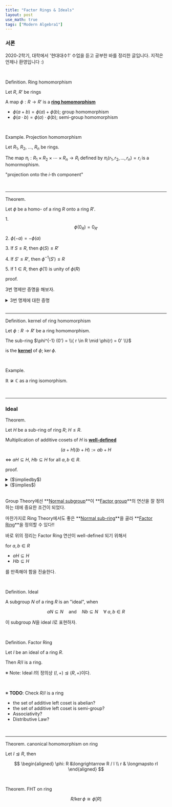 ```yaml
---
title: "Factor Rings & Ideals"
layout: post
use_math: true
tags: ["Modern Algebra1"]
---
```


### 서론
2020-2학기, 대학에서 '현대대수1' 수업을 듣고 공부한 바를 정리한 글입니다. 지적은 언제나 환영입니다 :)

<br>


<span class="statement-title">Definition.</span> Ring homomorphism<br>

<div class="statement" markdown="1">

Let $R$, $R'$ be rings

A map $\phi: R \longrightarrow R'$ is a **<u>ring homomorphism</u>**

- $\phi(a+b) = \phi(a) + \phi(b)$; group homomorphism
- $\phi(a \cdot b) = \phi(a) \cdot \phi(b)$; semi-group homomorphism

</div>

<br>

<span class="statement-title">Example.</span> Projection homomorphism<br>

Let $R_1$, $R_2$, ..., $R_n$ be rings.

The map $\pi_i: R_1 \times R_2 \times \cdots \times R_n \longrightarrow R_i$ defined by $\pi_i (r_1, r_2, \dots, r_n) = r_i$ is a homormophism.

"projection onto the $i$-th component"

<br>
<hr>

<span class="statement-title">Theorem.</span><br>

<div class="statement" markdown="1">

Let $\phi$ be a homo- of a ring $R$ onto a ring $R'$.

1\. $$\phi(0_{R}) = 0_{R'}$$

2\. $\phi(-a) = -\phi(a)$

3\. If $S \le R$, then $\phi(S) \le R'$

4\. If $S' \le R'$, then $\phi^{-1} (S') \le R$

5\. If $1 \in R$, then $\phi(1)$ is unity of $\phi(R)$

</div>

<span class="statement-title">proof.</span><br>

<div class="math-statement" markdown="1">

3번 명제만 증명을 해보자.

<details markdown="1">
<summary>3번 명제에 대한 증명</summary>

(1) Closure

For $\phi(x), \phi(y) \in \phi(R)$, 

$\phi(x) + \phi(y) = \phi(x+y)$

$\phi(x)\cdot\phi(y) = \phi(x \cdot y)$

\* comment: 처음에 $x, y \in \phi(R)$로 시작해서 증명을 복잡하게 생각했다. $\phi$와 함께 바로 원소 $\phi(x), \phi(y)$를 잡으면 정말 쉽게 증명할 수 있는 명제다!

</details>


</div>

<br>
<hr>

<span class="statement-title">Definition.</span> kernel of ring homomorphism<br>

<div class="statement" markdown="1">

Let $\phi: R \longrightarrow R'$ be a ring homomorphism.

The sub-ring $\phi^{-1} (0') = \\{ r \in R \mid \phi(r) = 0' \\}$

is the **<u>kernel</u>** of $\phi$; $\ker \phi$.

</div>

<br>

<span class="statement-title">Example.</span><br>

$\mathbb{R} \not\cong \mathbb{C}$ as a ring isomorphism.

<br>
<hr>

### Ideal

<span class="statement-title">Theorem.</span><br>

<div class="statement" markdown="1">

Let $H$ be a sub-ring of ring $R$; $H \le R$.

Multiplication of additive cosets of $H$ is **<u>well-defined</u>**

$$
(a + H)(b + H) := ab + H
$$

$\iff$ $aH \subseteq H$, $Hb \subseteq H$ for all $a, b \in R$.

</div>

<span class="statement-title">proof.</span><br>

<details>
<summary>($\impliedby$)</summary>

<div class="math-statement" markdown="1">

($\impliedby$) Supp. $ah, hb \in H$ for all $a, b \in R$ and all $h \in H$.

Let $h_1, h_2 \in H$ so that $a + h_1$, $b + h_2$ are **representatives** of cost $a+H$, $b+H$ containing $a$ and $b$.

Then, 

$$
(a+h_1)(b+h_2) = ab + ah_2 + h_1 b + h_1 h_2
$$

처음 가정에 의해 $ah_2, h_1 b, h_1 h_2 \in H$이므로 $(a+h_1)(b+h_2) \in (ab + H)$이다. $\blacksquare$

</div>

</details>

<details>
<summary>($\implies$)</summary>

<div class="math-statement" markdown="1">

($\implies$) Supp. multiplication of cosets is well-defined.

Let $a \in R$, and consider coset product $(a+H)(0 + H)$.

Then,

$$
\begin{aligned}
    (a + H)(0 + H) &= a0 + aH + H0 + HH \\
                   &= 0 + aH + 0 + H \\
                   &= aH + H \\
                   &= a0 + H  = H \quad (\textrm{by definition of operation})
\end{aligned}
$$

위의 식에서 $aH$는 $H$의 원소가 되어야 한다.

따라서 $aH \subseteq H$가 된다!

마찬가지로 반대로 $H(b+H)$를 진행하면 $Hb \subseteq H$를 확인할 수 있다.

$\blacksquare$

</div>

</details>

<br>

Group Theory에선 **<u>Normal subgroup</u>**이 **<u>Factor group</u>**의 연산을 잘 정의하는 데에 중요한 조건이 되었다.

마찬가지로 Ring Theory에서도 좋은 **<u>Normal sub-ring</u>**을 골라 **<u>Factor Ring</u>**을 정의할 수 있다!!

바로 위의 정리는 Factor Ring 연산이 well-defined 되기 위해서

for $a, b \in R$

- $aH \subseteq H$
- $Hb \subseteq H$

를 만족해야 함을 진술한다.

<br>

<span class="statement-title">Definition.</span> Ideal<br>

<div class="statement" markdown="1">

A subgroup $N$ of a ring $R$ is an "ideal", when

$$
aN \subseteq N \quad \textrm{and} \quad Nb \subseteq N \quad \forall \; a, b \in R
$$

이 subgroup $N$을 ideal $I$로 표현하자.

</div>

<br>

<span class="statement-title">Definition.</span> Factor Ring<br>

<div class="statement" markdown="1">

Let $I$ be an ideal of a ring $R$.

Then $R/I$ is a ring.

※ Note: Ideal $I$의 정의상 $(I, +) \trianglelefteq (R, +)$이다.

</div>

<br>

※ **TODO**: Check $R/I$ is a ring

- the set of additive left coset is abelian?
- the set of additive left coset is semi-group?
- Associativity?
- Distributive Law?

<br>
<hr>

<span class="statement-title">Theorem.</span> canonical homomorphism on ring<br>

Let $I \trianglelefteq R$, then

$$
\begin{aligned}
    \phi: R &\longrightarrow R / I \\
            r & \longmapsto rI
\end{aligned}
$$

<br>

<span class="statement-title">Theorem.</span> FHT on ring<br>

$$
R / {\ker \phi} \cong \phi[R]
$$



